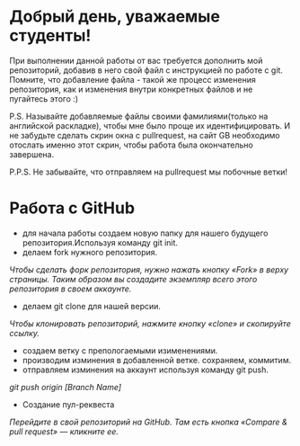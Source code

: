 # Добрый день, уважаемые студенты! 
  При выполнении данной работы от вас требуется дополнить мой репозиторий, добавив в него свой файл с инструкцией по работе с git. Помните, что добавление файла - такой же процесс изменения репозитория, как и изменения внутри конкретных файлов и не пугайтесь этого :)

  P.S. Называйте добавляемые файлы своими фамилиями(только на английской раскладке), чтобы мне было проще их идентифицировать. И не забудьте сделать скрин окна с pullrequest, на сайт GB необходимо отослать именно этот скрин, чтобы работа была окончательно завершена.

  P.P.S. Не забывайте, что отправляем на pullrequest мы побочные ветки!


  # Работа с GitHub

  * для начала работы создаем новую папку для нашего будущего репозитория.Используя команду git init.
  * делаем fork нужного репозитория.
  
  *Чтобы сделать форк репозитория, нужно нажать кнопку «Fork» в верху страницы. Таким образом вы создадите экземпляр всего этого репозитория в своем аккаунте.*

  * делаем git clone для нашей версии.

*Чтобы клонировать репозиторий, нажмите кнопку «clone» и скопируйте ссылку.*

  * создаем ветку с препологаемыми изименениями.
  * производим изминения в добавленной ветке. сохраняем, коммитим.
  * отправляем изминения на аккаунт используя команду git push.
  
  *git push origin [Branch Name]*

  *  Создание пул-реквеста
  
  *Перейдите в свой репозиторий на GitHub. Там есть кнопка «Compare & pull request» — кликните ее.*